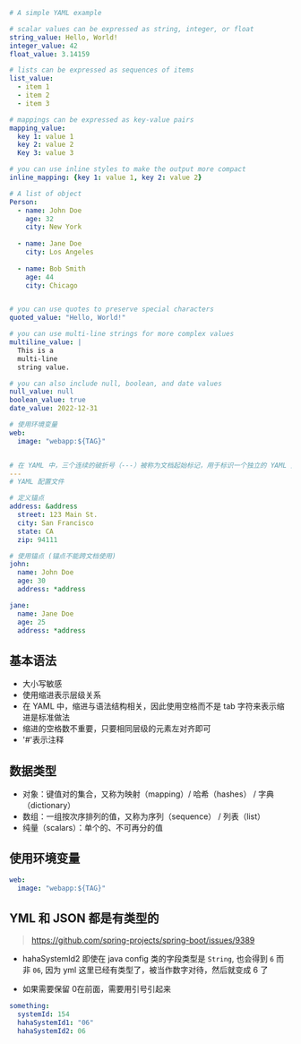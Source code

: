 ```yaml
# A simple YAML example

# scalar values can be expressed as string, integer, or float
string_value: Hello, World!
integer_value: 42
float_value: 3.14159

# lists can be expressed as sequences of items
list_value:
  - item 1
  - item 2
  - item 3

# mappings can be expressed as key-value pairs
mapping_value:
  key 1: value 1
  key 2: value 2
  Key 3: value 3

# you can use inline styles to make the output more compact
inline_mapping: {key 1: value 1, key 2: value 2}

# A list of object
Person:
  - name: John Doe
    age: 32
    city: New York
  
  - name: Jane Doe
    city: Los Angeles
  
  - name: Bob Smith
    age: 44
    city: Chicago


# you can use quotes to preserve special characters
quoted_value: "Hello, World!"

# you can use multi-line strings for more complex values
multiline_value: |
  This is a
  multi-line
  string value.

# you can also include null, boolean, and date values
null_value: null
boolean_value: true
date_value: 2022-12-31

# 使用环境变量
web:
  image: "webapp:${TAG}"


# 在 YAML 中，三个连续的破折号（---）被称为文档起始标记，用于标识一个独立的 YAML 文档。如果 YAML 文件包含多个文档，则每个文档都必须以三个连续的破折号开头。
---
# YAML 配置文件

# 定义锚点
address: &address
  street: 123 Main St.
  city: San Francisco
  state: CA
  zip: 94111

# 使用锚点 (锚点不能跨文档使用)
john:
  name: John Doe
  age: 30
  address: *address

jane:
  name: Jane Doe
  age: 25
  address: *address

```

## 基本语法

- 大小写敏感
- 使用缩进表示层级关系
- 在 YAML 中，缩进与语法结构相关，因此使用空格而不是 tab 字符来表示缩进是标准做法
- 缩进的空格数不重要，只要相同层级的元素左对齐即可
- '#'表示注释

## 数据类型

- 对象：键值对的集合，又称为映射（mapping）/ 哈希（hashes） / 字典（dictionary）
- 数组：一组按次序排列的值，又称为序列（sequence） / 列表（list）
- 纯量（scalars）：单个的、不可再分的值

## 使用环境变量

```yml
web:
  image: "webapp:${TAG}"
```

## YML 和 JSON 都是有类型的
> https://github.com/spring-projects/spring-boot/issues/9389

- hahaSystemId2 即使在 java config 类的字段类型是 `String`, 也会得到 `6` 而非 `06`, 因为 yml 这里已经有类型了，被当作数字对待，然后就变成 6 了

- 如果需要保留 0在前面，需要用引号引起来

```yml
something:
  systemId: 154
  hahaSystemId1: "06"
  hahaSystemId2: 06 
```
